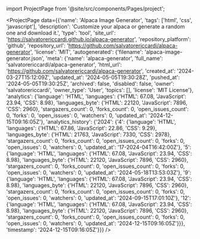 
import ProjectPage from '@site/src/components/Pages/project';

<ProjectPage
    data={{'name': 'Alpaca Image Generator', 'tags': ['html', 'css', 'javascript'], 'description': 'Customize your alpaca or generate a random one and download it.', 'type': 'tool', 'site_url': 'https://salvatorericcardi.github.io/alpaca-generator', 'repository_platform': 'github', 'repository_url': 'https://github.com/salvatorericcardi/alpaca-generator', 'license': 'MIT', 'autogenerated': {'filename': 'alpaca-image-generator.json', 'meta': {'name': 'alpaca-generator', 'full_name': 'salvatorericcardi/alpaca-generator', 'html_url': 'https://github.com/salvatorericcardi/alpaca-generator', 'created_at': '2024-03-27T15:12:09Z', 'updated_at': '2024-05-05T19:30:28Z', 'pushed_at': '2024-05-05T19:30:25Z', 'archived': false, 'disabled': false, 'owner': 'salvatorericcardi', 'owner_type': 'User', 'topics': [], 'license': 'MIT License'}, 'analytics': {'language': 'HTML', 'languages': {'HTML': 67.08, 'JavaScript': 23.94, 'CSS': 8.98}, 'languages_byte': {'HTML': 22120, 'JavaScript': 7896, 'CSS': 2960}, 'stargazers_count': 0, 'forks_count': 0, 'open_issues_count': 0, 'forks': 0, 'open_issues': 0, 'watchers': 0, 'updated_at': '2024-12-15T09:16:05Z'}, 'analytics_history': {'2024': {'4': {'language': 'HTML', 'languages': {'HTML': 67.86, 'JavaScript': 22.86, 'CSS': 9.29}, 'languages_byte': {'HTML': 21763, 'JavaScript': 7330, 'CSS': 2978}, 'stargazers_count': 0, 'forks_count': 0, 'open_issues_count': 0, 'forks': 0, 'open_issues': 0, 'watchers': 0, 'updated_at': '17-2024-04T16:42:00Z'}, '5': {'language': 'HTML', 'languages': {'HTML': 67.08, 'JavaScript': 23.94, 'CSS': 8.98}, 'languages_byte': {'HTML': 22120, 'JavaScript': 7896, 'CSS': 2960}, 'stargazers_count': 0, 'forks_count': 0, 'open_issues_count': 0, 'forks': 0, 'open_issues': 0, 'watchers': 0, 'updated_at': '2024-05-18T13:53:03Z'}, '9': {'language': 'HTML', 'languages': {'HTML': 67.08, 'JavaScript': 23.94, 'CSS': 8.98}, 'languages_byte': {'HTML': 22120, 'JavaScript': 7896, 'CSS': 2960}, 'stargazers_count': 0, 'forks_count': 0, 'open_issues_count': 0, 'forks': 0, 'open_issues': 0, 'watchers': 0, 'updated_at': '2024-09-15T17:01:10Z'}, '12': {'language': 'HTML', 'languages': {'HTML': 67.08, 'JavaScript': 23.94, 'CSS': 8.98}, 'languages_byte': {'HTML': 22120, 'JavaScript': 7896, 'CSS': 2960}, 'stargazers_count': 0, 'forks_count': 0, 'open_issues_count': 0, 'forks': 0, 'open_issues': 0, 'watchers': 0, 'updated_at': '2024-12-15T09:16:05Z'}}}, 'timestamp': '2024-12-15T09:16:05Z'}}}
/>
